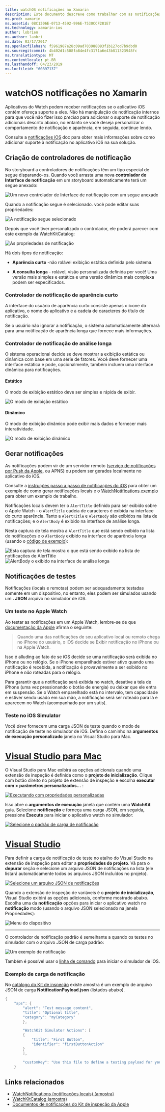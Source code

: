 ```yaml
---
title: watchOS notificações no Xamarin
description: Este documento descreve como trabalhar com as notificações de watchOS no Xamarin. Ele aborda a criação controladores de notificação, gerar notificações e notificações de teste.
ms.prod: xamarin
ms.assetid: 0BC1306E-0713-4592-996E-7530CCF281E7
ms.technology: xamarin-ios
author: lobrien
ms.author: laobri
ms.date: 03/17/2017
ms.openlocfilehash: f5961987e28c09ad703988083f1b127cd7b9dbd0
ms.sourcegitcommit: 4b402d1c508fa84e4fc3171a6e43b811323948fc
ms.translationtype: MT
ms.contentlocale: pt-BR
ms.lasthandoff: 04/23/2019
ms.locfileid: "60897137"
---
```

# <a name="watchos-notifications-in-xamarin"></a>watchOS notificações no Xamarin

Aplicativos do Watch podem receber notificações se o aplicativo iOS contém ofereça suporte a eles. Não há manipulação de notificação internos para que você não fizer isso *precisa* para adicionar o suporte de notificação adicionais descrito abaixo, no entanto se você deseja personalizar o comportamento de notificação e aparência, em seguida, continue lendo.

Consulte a [notificações iOS](~/ios/platform/user-notifications/deprecated/index.md) doc para obter mais informações sobre como adicionar suporte à notificação no aplicativo iOS na sua solução.

## <a name="creating-notification-controllers"></a>Criação de controladores de notificação

No storyboard a controladores de notificações têm um tipo especial de segue disparando-os. Quando você arrasta uma nova **controlador de Interface de notificação** em um storyboard automaticamente terá um segue anexado:

![](notifications-images/notification-storyboard1.png "Um novo controlador de Interface de notificação com um segue anexado")

Quando a notificação segue é selecionado. você pode editar suas propriedades:

![](notifications-images/notification-storyboard2.png "A notificação segue selecionado")

Depois que você tiver personalizado o controlador, ele poderá parecer com este exemplo da WatchKitCatalog:

![](notifications-images/notifications-segue.png "As propriedades de notificação")


Há dois tipos de notificação:

- **Aparência curto** -não rolável exibição estática definida pelo sistema.

- **A consulta longa** - rolável, visão personalizada definida por você! Uma versão mais simples e estática e uma versão dinâmica mais complexa podem ser especificados.

### <a name="short-look-notification-controller"></a>Controlador de notificação de aparência curto

A interface do usuário de aparência curto consiste apenas o ícone do aplicativo, o nome do aplicativo e a cadeia de caracteres do título de notificação.

Se o usuário não ignorar a notificação, o sistema automaticamente alternará para uma notificação de aparência longa que fornece mais informações.


### <a name="long-look-notification-controller"></a>Controlador de notificação de análise longa

O sistema operacional decide se deve mostrar a exibição estática ou dinâmica com base em uma série de fatores. Você deve fornecer uma interface estática e pode, opcionalmente, também incluem uma interface dinâmica para notificações.

#### <a name="static"></a>Estático

O modo de exibição estático deve ser simples e rápida de exibir.

![](notifications-images/notification-static.png "O modo de exibição estático")

#### <a name="dynamic"></a>Dinâmico

O modo de exibição dinâmico pode exibir mais dados e fornecer mais interatividade.

![](notifications-images/notification-dynamic.png "O modo de exibição dinâmico")


## <a name="generating-notifications"></a>Gerar notificações

As notificações podem vir de um servidor remoto ([serviço de notificações por Push da Apple](https://developer.apple.com/library/ios/documentation/NetworkingInternet/Conceptual/RemoteNotificationsPG/Chapters/ApplePushService.html), ou APNS) ou podem ser gerados localmente no aplicativo do iOS.

Consulte a [instruções passo a passo de notificações do iOS](~/ios/platform/user-notifications/deprecated/local-notifications-in-ios-walkthrough.md) para obter um exemplo de como gerar notificações locais e o [WatchNotifications exemplo](https://developer.xamarin.com/samples/monotouch/WatchKit/WatchNotifications/) para obter um exemplo de trabalho.

Notificações locais devem ter o `AlertTitle` definido para ser exibido sobre o Apple Watch - o `AlertTitle` cadeia de caracteres é exibida na interface do curto aparência. Tanto a `AlertTitle` e `AlertBody` são exibidos na lista de notificações; e o `AlertBody` é exibido na interface de análise longa.

Nesta captura de tela mostra a `AlertTitle` que está sendo exibido na lista de notificações e o `AlertBody` exibido na interface de aparência longa (usando o [código de exemplo](https://developer.xamarin.com/samples/monotouch/WatchKit/WatchNotifications/)):

![](notifications-images/watch-notificationslist-sml.png "Esta captura de tela mostra o que está sendo exibido na lista de notificações de AlertTitle") ![](notifications-images/watch-notificationcontroller-sml.png "AlertBody o exibido na interface de análise longa")

## <a name="testing-notifications"></a>Notificações de testes

Notificações (locais e remotas) podem ser adequadamente testadas somente em um dispositivo, no entanto, eles podem ser simulados usando um **. JSON** arquivo no simulador de iOS.

### <a name="testing-on-apple-watch"></a>Um teste no Apple Watch

Ao testar as notificações em um Apple Watch, lembre-se de que [documentação da Apple](https://developer.apple.com/library/ios/documentation/General/Conceptual/WatchKitProgrammingGuide/BasicSupport.html) afirma o seguinte:

> Quando uma das notificações de seu aplicativo local ou remoto chega no iPhone do usuário, o iOS decide se Exibir notificação no iPhone ou na Apple Watch.

Isso é alluding ao fato de se iOS decide se uma notificação será exibida no iPhone ou no relógio. Se o iPhone emparelhado estiver ativo quando uma notificação é recebida, a notificação é provavelmente a ser exibido no iPhone e *não* roteadas para o relógio.

Para garantir que a notificação será exibida no watch, desative a tela de iPhone (uma vez pressionando o botão de energia) ou deixar que ele entra em suspensão. Se o Watch emparelhado está no intervalo, tem capacidade e estiver sendo usado em sua mão, a notificação será ser roteado para lá e aparecem no Watch (acompanhado por um sutis).

### <a name="testing-on-the-ios-simulator"></a>Teste no iOS Simulator

Você *deve* fornecem uma carga JSON de teste quando o modo de notificação de teste no simulador de iOS. Defina o caminho na **argumentos de execução personalizado** janela no Visual Studio para Mac.

# <a name="visual-studio-for-mactabmacos"></a>[Visual Studio para Mac](#tab/macos)

O Visual Studio para Mac exibirá as opções adicionais quando uma extensão de inspeção é definida como o **projeto de inicialização**.
Clique com botão direito no projeto de extensão de inspeção e escolha **executar com > parâmetros personalizados...** :
    
[![](notifications-images/runwith-customparams-sml.png "Executando com propriedades personalizadas")](notifications-images/runwith-customparams.png#lightbox)
    
Isso abre o **argumentos de execução** janela que contém uma **WatchKit** guia. Selecione **notificação** e forneça uma carga JSON, em seguida, pressione **Execute** para iniciar o aplicativo watch no simulador:
    
[![](notifications-images/runwith-execargs-sml.png "Selecione o padrão de carga de notificação")](notifications-images/runwith-execargs.png#lightbox)

# <a name="visual-studiotabwindows"></a>[Visual Studio](#tab/windows)

Para definir a carga de notificação de teste no atalho do Visual Studio na extensão de inspeção para editar a **propriedades do projeto**. Vá para o **depurar** seção e selecione um arquivo JSON de notificações na lista (ele listará automaticamente todos os arquivos JSON incluídos no projeto).
    
[![](notifications-images/runwith-execargs-sml-vs.png "Selecione um arquivo JSON de notificações")](notifications-images/runwith-execargs-vs.png#lightbox)

Quando a extensão de inspeção de variáveis é o **projeto de inicialização**, Visual Studio exibirá as opções adicionais, conforme mostrado abaixo. Escolha uma da **notificação** opções para iniciar o aplicativo watch no **notificação** modo (usando o arquivo JSON selecionado na janela Propriedades):
    
![](notifications-images/runwith-vs.png "Menu do dispositivo")

-----

O controlador de notificação padrão é semelhante a quando os testes no simulador com o arquivo JSON de carga padrão:

![](notifications-images/notification-debug-sml.png "Um exemplo de notificação")

Também é possível usar o [linha de comando](~/ios/watchos/troubleshooting.md#command_line) para iniciar o simulador de iOS.

### <a name="example-notification-payload"></a>Exemplo de carga de notificação

No [catálogo do Kit de inspeção](https://developer.xamarin.com/samples/monotouch/watchOS/WatchKitCatalog/) existe amostra é um exemplo de arquivo JSON de carga **NotificationPayload.json** (listados abaixo).

```csharp
{
    "aps": {
        "alert": "Test message content",
        "title": "Optional title",
        "category": "myCategory"
        },

        "WatchKit Simulator Actions": [
        {
            "title": "First Button",
            "identifier": "firstButtonAction"
        }
        ],

        "customKey": "Use this file to define a testing payload for your notifications. The aps dictionary specifies the category, alert text and title. The WatchKit Simulator Actions array can provide info for one or more action buttons in addition to the standard Dismiss button. Any other top level keys are custom payload. If you have multiple such JSON files in your project, you'll be able to choose between them in when selecting to debug the notification interface of your Watch App."
    }
```



## <a name="related-links"></a>Links relacionados

- [WatchNotifications (notificações locais) (amostra)](https://developer.xamarin.com/samples/monotouch/WatchKit/WatchNotifications/)
- [WatchKitCatalog (amostra)](https://developer.xamarin.com/samples/monotouch/watchOS/WatchKitCatalog/)
- [Documentos de notificações do Kit de inspeção da Apple](https://developer.apple.com/library/ios/documentation/General/Conceptual/WatchKitProgrammingGuide/BasicSupport.html)
